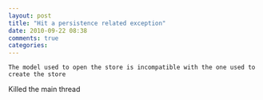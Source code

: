 ```yaml
---
layout: post
title: "Hit a persistence related exception"
date: 2010-09-22 08:38
comments: true
categories: 
---
```


``The model used to open the store is incompatible with the one used to create the store``


Killed the main thread

